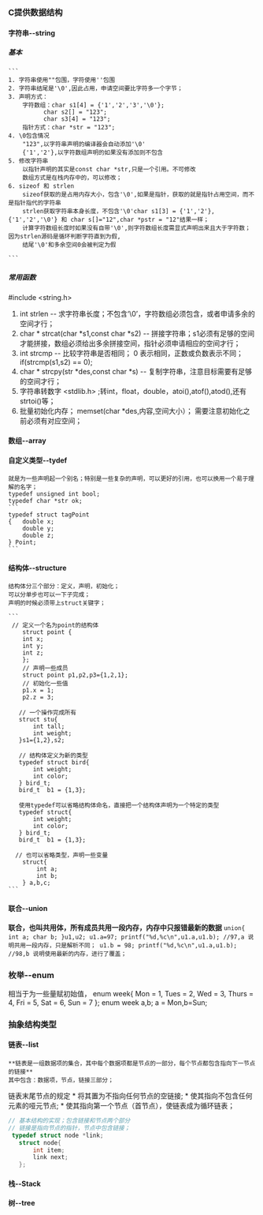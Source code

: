 ### C提供数据结构

#### 字符串--string

##### 基本
	```
	1. 字符串使用""包围，字符使用''包围
	2. 字符串结尾是'\0',因此占用，申请空间要比字符多一个字节；
	3. 声明方式：
		字符数组：char s1[4] = {'1','2','3','\0'};
			  char s2[] = "123";
			  char s3[4] = "123";
		指针方式：char *str = "123";
	4. \0包含情况
		"123",以字符串声明的编译器会自动添加'\0'
		{'1','2'},以字符数组声明的如果没有添加则不包含
	5. 修改字符串
		以指针声明的其实是const char *str,只是一个引用。不可修改
		数组方式是在栈内存中的，可以修改；
	6. sizeof 和 strlen
		sizeof获取的是占用内存大小，包含'\0',如果是指针，获取的就是指针占用空间，而不是指针指代的字符串
		strlen获取字符串本身长度，不包含'\0'char s1[3] = {'1','2'},{'1','2','\0'} 和 char s[]="12",char *pstr = "12"结果一样；
		计算字符数组长度时如果没有自带'\0',则字符数组长度需显式声明出来且大于字符数；因为strlen源码是循环判断字符直到为假,
		结尾'\0'和多余空间0会被判定为假
	
	```
##### 常用函数

#include <string.h>
1. int  strlen -- 求字符串长度；不包含‘\0’，字符数组必须包含，或者申请多余的空间才行；
2. char * strcat(char *s1,const char *s2) -- 拼接字符串；s1必须有足够的空间才能拼接，数组必须给出多余拼接空间，指针必须申请相应的空间才行；
3. int strcmp -- 比较字符串是否相同； 0 表示相同，正数或负数表示不同；if(strcmp(s1,s2) == 0);
4. char * strcpy(str *des,const char *s) -- 复制字符串，注意目标需要有足够的空间才行；
5. 字符串转数字 <stdlib.h> ;转int，float，double，atoi(),atof(),atod(),还有strtoi()等；
6. 批量初始化内存； memset(char *des,内容,空间大小）； 需要注意初始化之前必须有对应空间；


#### 数组--array

#### 自定义类型--tydef
	就是为一些声明起一个别名；特别是一些复杂的声明，可以更好的引用，也可以换用一个易于理解的名字；
	typedef unsigned int bool;
	typedef char *str ok;
	```
	typedef struct tagPoint  
	{   double x;
	    double y;
	    double z;
	} Point;
	```

#### 结构体--structure
	结构体分三个部分：定义，声明，初始化；
	可以分单步也可以一下子完成；
	声明的时候必须带上struct关键字；

	```
	 // 定义一个名为point的结构体
	    struct point {
		int x;
		int y;
		int z;
	    };
	    // 声明一些成员
	    struct point p1,p2,p3={1,2,1};
	    // 初始化一些值
	    p1.x = 1;
	    p2.z = 3;
	    
	   // 一个操作完成所有
	   struct stu{
	       int tall;
	       int weight;
	   }s1={1,2},s2;

	   // 结构体定义为新的类型
	   typedef struct bird{
	       int weight;
	       int color;
	   } bird_t; 
	   bird_t  b1 = {1,3};
	   
	   使用typedef可以省略结构体命名，直接把一个结构体声明为一个特定的类型
	   typedef struct{
	       int weight;
	       int color;
	   } bird_t; 
	   bird_t  b1 = {1,3};

	  // 也可以省略类型，声明一些变量
		struct{
		    int a;
		    int b;
		} a,b,c;
	```

#### 联合--union
 **联合，也叫共用体，所有成员共用一段内存，内存中只报错最新的数据**
	```
	    union{
		int a;
		char b;
	    }u1,u2;
	    u1.a=97;
	    printf("%d,%c\n",u1.a,u1.b); //97,a 说明共用一段内存，只是解析不同；
	    u1.b = 98;
	    printf("%d,%c\n",u1.a,u1.b); //98,b 说明使用最新的内存，进行了覆盖；
	```
### 枚举--enum
相当于为一些量赋初始值，
enum week{ Mon = 1, Tues = 2, Wed = 3, Thurs = 4, Fri = 5, Sat = 6, Sun = 7 };
enum week a,b;
a = Mon,b=Sun;

### 抽象结构类型

#### 链表--list
	**链表是一组数据项的集合，其中每个数据项都是节点的一部分，每个节点都包含指向下一节点的链接**
	其中包含：数据项，节点，链接三部分；
链表末尾节点的规定
	* 将其置为不指向任何节点的空链接;
	* 使其指向不包含任何元素的哑元节点;
	* 使其指向第一个节点（首节点），使链表成为循环链表；
```c
// 基本结构的实现；包含链接和节点两个部分
// 链接是指向节点的指针，节点中包含链接；
 typedef struct node *link;
   struct node{
       int item;
       link next;
   };
```

#### 栈--Stack

#### 树--tree
